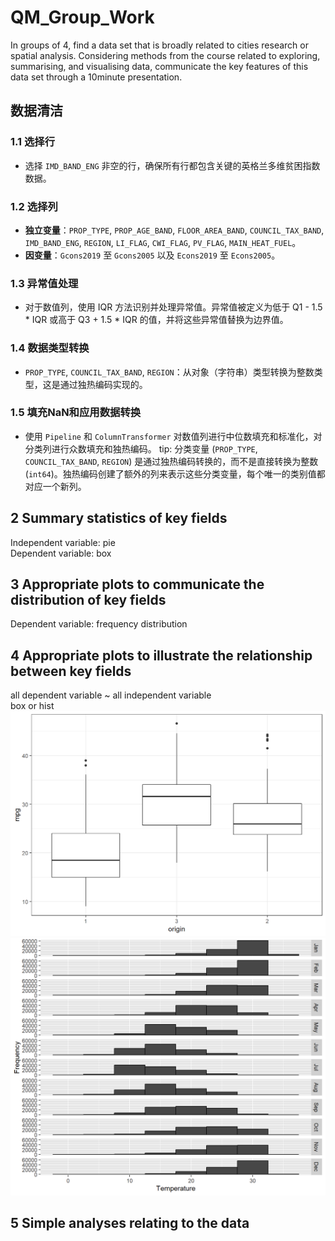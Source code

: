 # QM_Group_Work
In groups of 4, find a data set that is broadly related to cities research or spatial analysis. Considering methods from the course related to exploring, summarising, and visualising data, communicate the key features of this data set through a 10minute presentation.
## 数据清洁
### 1.1 选择行
- 选择 `IMD_BAND_ENG` 非空的行，确保所有行都包含关键的英格兰多维贫困指数数据。
### 1.2 选择列
- **独立变量**：`PROP_TYPE`, `PROP_AGE_BAND`, `FLOOR_AREA_BAND`, `COUNCIL_TAX_BAND`, `IMD_BAND_ENG`, `REGION`, `LI_FLAG`, `CWI_FLAG`, `PV_FLAG`, `MAIN_HEAT_FUEL`。
- **因变量**：`Gcons2019` 至 `Gcons2005` 以及 `Econs2019` 至 `Econs2005`。
### 1.3 异常值处理
- 对于数值列，使用 IQR 方法识别并处理异常值。异常值被定义为低于 Q1 - 1.5 * IQR 或高于 Q3 + 1.5 * IQR 的值，并将这些异常值替换为边界值。
### 1.4 数据类型转换
- `PROP_TYPE`, `COUNCIL_TAX_BAND`, `REGION`：从对象（字符串）类型转换为整数类型，这是通过独热编码实现的。
### 1.5 填充NaN和应用数据转换
- 使用 `Pipeline` 和 `ColumnTransformer` 对数值列进行中位数填充和标准化，对分类列进行众数填充和独热编码。
tip: 分类变量 (`PROP_TYPE`, `COUNCIL_TAX_BAND`, `REGION`) 是通过独热编码转换的，而不是直接转换为整数 (`int64`)。独热编码创建了额外的列来表示这些分类变量，每个唯一的类别值都对应一个新列。
## 2 Summary statistics of key fields
Independent variable: pie  
Dependent variable: box
## 3 Appropriate plots to communicate the distribution of key fields
Dependent variable: frequency distribution
## 4 Appropriate plots to illustrate the relationship between key fields
all dependent variable ~ all independent variable  
box or hist
![box](https://github.com/gordenleee/QM_Group_Work/blob/main/reference/1.png)
![hist](https://github.com/gordenleee/QM_Group_Work/blob/main/reference/2.png)
## 5 Simple analyses relating to the data
